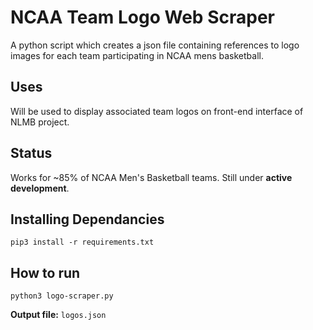 # NCAA Team Logo Web Scraper

A python script which creates a json file containing references to logo images for each team participating in NCAA mens basketball.

## Uses
Will be used to display associated team logos on front-end interface of NLMB project.

## Status
Works for ~85% of NCAA Men's Basketball teams. Still under **active development**.

## Installing Dependancies
```
pip3 install -r requirements.txt
```

## How to run
```
python3 logo-scraper.py
```
**Output file:** ```logos.json```